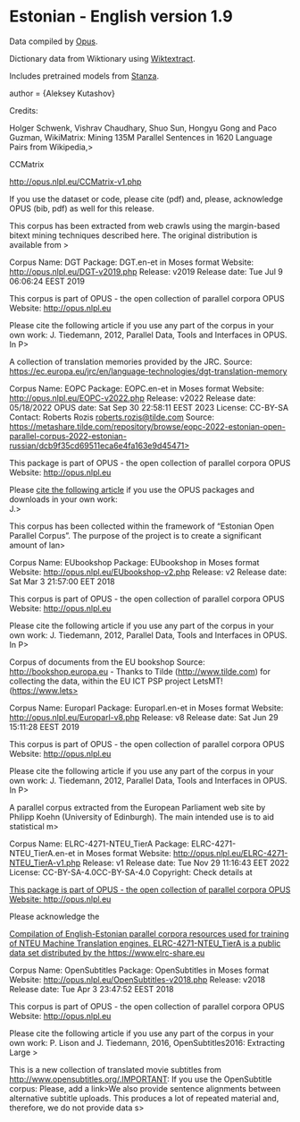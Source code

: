 # Estonian - English version 1.9

Data compiled by [Opus](https://opus.nlpl.eu/).

Dictionary data from Wiktionary using [Wiktextract](https://github.com/tatuylonen/wiktextract).

Includes pretrained models from [Stanza](https://github.com/stanfordnlp/stanza/).

author = {Aleksey Kutashov}

Credits:

Holger Schwenk, Vishrav Chaudhary, Shuo Sun, Hongyu Gong and Paco Guzman, WikiMatrix: Mining 135M Parallel Sentences in 1620 Language Pairs from Wikipedia,>

CCMatrix

http://opus.nlpl.eu/CCMatrix-v1.php

If you use the dataset or code, please cite (pdf) and, please, acknowledge OPUS (bib, pdf) as well for this release.

This corpus has been extracted from web crawls using the margin-based bitext mining techniques described here. The original distribution is available from >


 Corpus Name: DGT
     Package: DGT.en-et in Moses format
     Website: http://opus.nlpl.eu/DGT-v2019.php
     Release: v2019
Release date: Tue Jul  9 06:06:24 EEST 2019

This corpus is part of OPUS - the open collection of parallel corpora
OPUS Website: http://opus.nlpl.eu

Please cite the following article if you use any part of the corpus in your own work: J. Tiedemann, 2012, Parallel Data, Tools and Interfaces in OPUS. In P>

A collection of translation memories provided by the JRC. Source: https://ec.europa.eu/jrc/en/language-technologies/dgt-translation-memory

 Corpus Name: EOPC
     Package: EOPC.en-et in Moses format
     Website: http://opus.nlpl.eu/EOPC-v2022.php
     Release: v2022
Release date: 05/18/2022
   OPUS date: Sat Sep 30 22:58:11 EEST 2023
     License: CC-BY-SA
     Contact: Roberts Rozis <roberts.rozis@tilde.com>
      Source: https://metashare.tilde.com/repository/browse/eopc-2022-estonian-open-parallel-corpus-2022-estonian-russian/dcb9f35cd69511eca6e4fa163e9d45471>

This package is part of OPUS - the open collection of parallel corpora
OPUS Website: http://opus.nlpl.eu

Please <a href="http://opus.lingfil.uu.se/LREC2012.txt">cite the following article</a> if you use the OPUS packages and downloads in your own work:<br/> J.>

This corpus has been collected within the framework of “Estonian Open Parallel Corpus”. The purpose of the project is to create a significant amount of lan>

 Corpus Name: EUbookshop
     Package: EUbookshop in Moses format
     Website: http://opus.nlpl.eu/EUbookshop-v2.php
     Release: v2
Release date: Sat Mar  3 21:57:00 EET 2018

This corpus is part of OPUS - the open collection of parallel corpora
OPUS Website: http://opus.nlpl.eu

Please cite the following article if you use any part of the corpus in your own work: J. Tiedemann, 2012, Parallel Data, Tools and Interfaces in OPUS. In P>

Corpus of documents from the EU bookshop
Source: http://bookshop.europa.eu - Thanks to Tilde (http://www.tilde.com) for collecting the data, within the EU ICT PSP project LetsMT! (https://www.lets>


 Corpus Name: Europarl
     Package: Europarl.en-et in Moses format
     Website: http://opus.nlpl.eu/Europarl-v8.php
     Release: v8
Release date: Sat Jun 29 15:11:28 EEST 2019

This corpus is part of OPUS - the open collection of parallel corpora
OPUS Website: http://opus.nlpl.eu

Please cite the following article if you use any part of the corpus in your own work: J. Tiedemann, 2012, Parallel Data, Tools and Interfaces in OPUS. In P>

A parallel corpus extracted from the European Parliament web site by Philipp Koehn (University of Edinburgh). The main intended use is to aid statistical m>

 Corpus Name: ELRC-4271-NTEU_TierA
     Package: ELRC-4271-NTEU_TierA.en-et in Moses format
     Website: http://opus.nlpl.eu/ELRC-4271-NTEU_TierA-v1.php
     Release: v1
Release date: Tue Nov 29 11:16:43 EET 2022
     License: CC-BY-SA-4.0CC-BY-SA-4.0
   Copyright: Check details at <a href=https://elrc-share.eu/repository/browse/compilation-of-english-estonian-parallel-corpora-resources-used-for-training>

This package is part of OPUS - the open collection of parallel corpora
OPUS Website: http://opus.nlpl.eu

Please acknowledge the <a href=https://elrc-share.eu/repository/browse/compilation-of-english-estonian-parallel-corpora-resources-used-for-training-of-nteu>

Compilation of English-Estonian parallel corpora resources used for training of NTEU Machine Translation engines.
ELRC-4271-NTEU_TierA is a public data set distributed by the https://www.elrc-share.eu

 Corpus Name: OpenSubtitles
     Package: OpenSubtitles in Moses format
     Website: http://opus.nlpl.eu/OpenSubtitles-v2018.php
     Release: v2018
Release date: Tue Apr  3 23:47:52 EEST 2018

This corpus is part of OPUS - the open collection of parallel corpora
OPUS Website: http://opus.nlpl.eu

Please cite the following article if you use any part of the corpus in your own work: P. Lison and J. Tiedemann, 2016, OpenSubtitles2016: Extracting Large >

This is a new collection of translated movie subtitles from http://www.opensubtitles.org/.IMPORTANT: If you use the OpenSubtitle corpus: Please, add a link>We also provide sentence alignments between alternative subtitle uploads. This produces a lot of repeated material and, therefore, we do not provide data s>
